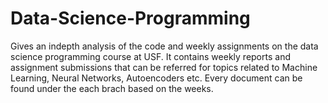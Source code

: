 # Data-Science-Programming

Gives an indepth analysis of the code and weekly assignments on the data science programming course at USF. It contains weekly reports and assignment submissions that can be referred for topics related to Machine Learning, Neural Networks, Autoencoders etc. Every document can be found under the each brach based on the weeks.
